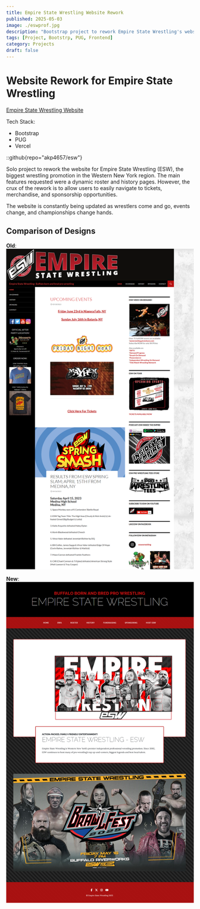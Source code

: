 ```yaml
---
title: Empire State Wrestling Website Rework
published: 2025-05-03
image: ./eswprof.jpg
description: "Bootstrap project to rework Empire State Wrestling's website"
tags: [Project, Bootstrp, PUG, Frontend]
category: Projects
draft: false
---
```


# Website Rework for Empire State Wrestling

[Empire State Wrestling Website](https://www.eswwrestling.com/)

Tech Stack: 
- Bootstrap
- PUG
- Vercel

::github{repo="akp4657/esw"}

Solo project to rework the website for Empire State Wrestling (ESW), the biggest wrestling promotion in the Western New York region. The main features requested were a dynamic roster and history pages. However, the crux of the rework is to allow users to easily navigate to tickets, merchandise, and sponsorship opportunities.

The website is constantly being updated as wrestlers come and go, events change, and championships change hands.

## Comparison of Designs

**Old**:
![image info](./eswold.PNG)

**New**:
![image info](./eswrework.PNG)
